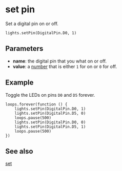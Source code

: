 # set pin
 
Set a digital pin on or off.

```sig
lights.setPin(DigitalPin.D0, 1)
```

## Parameters

* **name**: the digital pin that you what on or off.
* **value**: a [number](/types/number) that is either `1` for on or `0` for off.

## Example

Toggle the LEDs on pins `D0` and `D5` forever.

```blocks
loops.forever(function () {
    lights.setPin(DigitalPin.D0, 1)
    lights.setPin(DigitalPin.D5, 0)
    loops.pause(500)
    lights.setPin(DigitalPin.D0, 0)
    lights.setPin(DigitalPin.D5, 1)
    loops.pause(500)
})
```

## See also

[set](/reference/lights/set)

